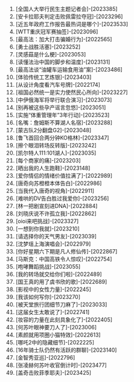 
1. [全国人大举行民生主题记者会]-[2023385]
1. [安卡拉耶夫判定击败佩雷拉夺冠]-[2023296]
1. [近五年政府工作报告最热词是哪个]-[2023533]
1. [WTT重庆冠军赛抽签]-[2023096]
1. [最高法：加大打击骗婚行为]-[2022565]
1. [勇士战胜活塞]-[2023252]
1. [灵感菇是什么梗]-[2023053]
1. [读懂法治中国的脚步和温度]-[2023131]
1. [最高法谈“油罐车运输食用油”案]-[2023486]
1. [体验传统工艺炼银]-[2023403]
1. [从设计角度看汽车号牌]-[2022174]
1. [祖国必然统一是实力使然民心所向]-[2023227]
1. [中伊俄海军将举行联合演习]-[2023073]
1. [别再被这些孕产谣言忽悠]-[2023051]
1. [实施“体重管理年”3年行动]-[2023523]
1. [名嘴：詹姆斯不算湖人名宿]-[2023288]
1. [蒙古队2分翻盘G2]-[2023048]
1. [鲁飞首回合两分钟KO格林]-[2023347]
1. [擦个眼泪转场反转版]-[2023242]
1. [凯尔特人111:101湖人]-[2023035]
1. [每个商家的痛]-[2023203]
1. [晒出我的人生跑鞋]-[2023148]
1. [爱你情侣的情绪价值拉满了]-[2022989]
1. [唐奇向苏橙橙本体告白]-[2022986]
1. [当我代入唐奇的视角]-[2022911]
1. [难哄的DV告白胜过我爱你]-[2023256]
1. [林一把剧宣刻进DNA]-[2022884]
1. [刘晓庆说不许孤立我]-[2022862]
1. [oioi来吧挑战]-[2023327]
1. [一想到你我就]-[2023210]
1. [请选择你的天气男友]-[2023039]
1. [沈梦瑶上海演唱会]-[2022979]
1. [你好星期六下期是凡人修仙传]-[2022867]
1. [马斯克：中国高铁令人惊叹]-[2022754]
1. [咆哮舞蹈挑战]-[2023055]
1. [我的转场就交给你们啦]-[2022489]
1. [国王真的用了虞书欣的歌]-[2022689]
1. [影视中的女性力量]-[2022245]
1. [我该如何写你]-[2023270]
1. [被天堂旅行团细节刀麻了]-[2023033]
1. [这届女生太敢说了]-[2022741]
1. [妆容的力量在此刻具象化了]-[2022405]
1. [何苏叶眼神要刀人了]-[2023006]
1. [素颜就用项圈小猫特效]-[2022613]
1. [哪吒2中的隐藏细节]-[2022225]
1. [16年骑士队仍然有活跃的群聊]-[2023140]
1. [金智秀亚巡]-[2022796]
1. [张凌赫何苏叶收官倒计时]-[2023477]
1. [盖奇击败菲季耶夫]-[2023425]